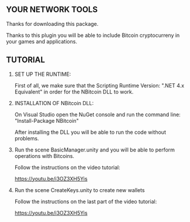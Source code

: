 YOUR NETWORK TOOLS
----------------
Thanks for downloading this package.

Thanks to this plugin you will be able to include Bitcoin cryptocurreny in your games and applications.

TUTORIAL
--------

 1. SET UP THE RUNTIME:

	First of all, we make sure that the Scripting Runtime Version: ".NET 4.x Equivalent" in order for the NBitcoin DLL to work.
 
 2. INSTALLATION OF NBitcoin DLL:
 
	On Visual Studio open the NuGet console and run the command line: "Install-Package NBitcoin"
	
	After installing the DLL you will be able to run the code without problems.

  3. Run the scene BasicManager.unity and you will be able to perform operations with Bitcoins.
  
	 Follow the instructions on the video tutorial:
	 
		https://youtu.be/i3OZ3XH5Yis
		
  4. Run the scene CreateKeys.unity to create new wallets
  
	 Follow the instructions on the last part of the video tutorial:
	 
		https://youtu.be/i3OZ3XH5Yis
